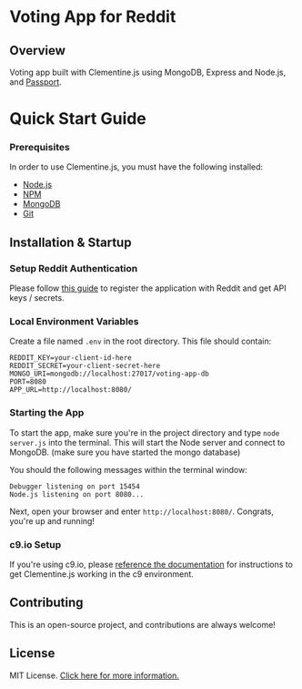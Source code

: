# Voting App for Reddit

## Overview

Voting app built with Clementine.js using MongoDB, Express and Node.js, and [Passport](http://passportjs.org/).


# Quick Start Guide

### Prerequisites

In order to use Clementine.js, you must have the following installed:

- [Node.js](https://nodejs.org/)
- [NPM](https://nodejs.org/)
- [MongoDB](http://www.mongodb.org/)
- [Git](https://git-scm.com/)

## Installation & Startup

### Setup Reddit Authentication

Please follow [this guide](https://github.com/reddit/reddit/wiki/OAuth2) to register the application with Reddit and get API keys / secrets.

### Local Environment Variables

Create a file named `.env` in the root directory. This file should contain:

```
REDDIT_KEY=your-client-id-here
REDDIT_SECRET=your-client-secret-here
MONGO_URI=mongodb://localhost:27017/voting-app-db
PORT=8080
APP_URL=http://localhost:8080/
```

### Starting the App

To start the app, make sure you're in the project directory and type `node server.js` into the terminal. This will start the Node server and connect to MongoDB. (make sure you have started the mongo database)

You should the following messages within the terminal window:

```
Debugger listening on port 15454
Node.js listening on port 8080...
```

Next, open your browser and enter `http://localhost:8080/`. Congrats, you're up and running!

### c9.io Setup

If you're using c9.io, please [reference the documentation](http://www.clementinejs.com/versions/fcc.html#c9.ioSetup) for instructions to get Clementine.js working in the c9 environment.

## Contributing

This is an open-source project, and contributions are always welcome!

## License

MIT License. [Click here for more information.](LICENSE.md)
